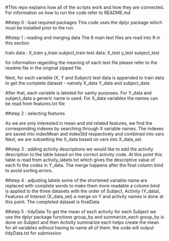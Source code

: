 
#This repo explains how all of the scripts work and how they are connected. For information on how to run the code refer to README.md

##step 0 : load required packages
This code uses the dplyr package which must be installed prior to the run.

##step 1 : reading and merging data
The 6 main text files are read into R in this section

train data : X_train y_train subject_train
test data: X_test y_test subject_test

for information regarding the meaning of each text file please refer to the readme file in the original zipped file.

Next, for each variable (X, Y and Subject) test data is appended to train data to get the complete dataset - namely X_data Y_data and subject_data

After that, each variable is labeled for sanity purposes. For Y_data and subject_data a generic name is used.
For X_data variables the names can be read from features.txt file


##step 2 : selecting features

As we are only interested in mean and std related features, we find the corresponding indexex by searching through X variable names. The indexes are saved into indexMean and indexStd respectively and combined into vars
Next, we are subsetting the X_data based on vars into X_data_sel.

##step 3 : adding activity descriptions
we would like to add the activity description to the table based on the correct activity code. At this point this table is read from activity_labels.txt which gives the descriptive value of each fo the codes in Y_data. The merge happens after the final column bind to avoid sorting errors.

##step 4 : adjusting labels
some of the shortened variable name are replaced with complete words to make them more readable
a column bind is applied to the three datasets with the order of Subject, Activity (Y_data), Features of Interest (X_data_sel)
a merge on Y and activity names is done at this point. The completed dataset is finalData

##step 5 : tidyData
To get the mean of each activity for each Subject we use the dplyr package functions group_by and summarize_each
group_by is done on Subject and then Activity
summarize each helps create the mean for all variables without having to name all of them.
the code will output tidyData.txt for submission




